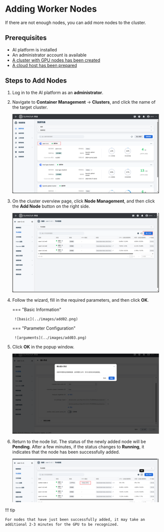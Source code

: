 # Adding Worker Nodes

If there are not enough nodes, you can add more nodes to the cluster.

## Prerequisites

- AI platform is installed
- An administrator account is available
- [A cluster with GPU nodes has been created](./create-k8s.md)
- [A cloud host has been prepared](../host/createhost.md)

## Steps to Add Nodes

1. Log in to the AI platform as an **administrator**.
2. Navigate to **Container Management** -> **Clusters**, and click the name of the target cluster.

    ![clusters](../images/remove01.png)

3. On the cluster overview page, click **Node Management**, and then click the **Add Node** button on the right side.

    ![add](../images/add01.png)

4. Follow the wizard, fill in the required parameters, and then click **OK**.

    === "Basic Information"

        ![basic](../images/add02.png)

    === "Parameter Configuration"

        ![arguments](../images/add03.png)

5. Click **OK** in the popup window.

    ![ok](../images/add04.png)

6. Return to the node list. The status of the newly added node will be **Pending**. After a few minutes, if the status changes to **Running**, it indicates that the node has been successfully added.

    ![success](../images/add05.png)

!!! tip

    For nodes that have just been successfully added, it may take an additional 2-3 minutes for the GPU to be recognized.
